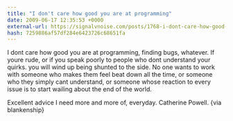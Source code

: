 ```yaml
---
title: "I don't care how good you are at programming"
date: 2009-06-17 12:35:53 +0000
external-url: https://signalvnoise.com/posts/1768-i-dont-care-how-good-you-are-at-programming
hash: 7259886af57df284e6423726c68651fa
---
```


I dont care how good you are at programming, finding bugs, whatever. If youre rude, or if you speak poorly to people who dont understand your quirks. you will wind up being shunted to the side. No one wants to work with someone who makes them feel beat down all the time, or someone who they simply cant understand, or someone whose reaction to every issue is to start wailing about the end of the world.

Excellent advice I need more and more of, everyday. 
Catherine Powell. {via blankenship}

